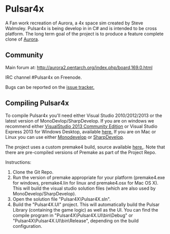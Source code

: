 # Pulsar4x

A Fan work recreation of Aurora, a 4x space sim created by Steve Walmsley. Pulsar4x is being develop in in C# and is intended to be cross platform. The long term goal of the project is to produce a feature complete clone of [Aurora](http://aurora2.pentarch.org/index.php).

## Community

Main forum at: http://aurora2.pentarch.org/index.php/board,169.0.html

IRC channel #Pulsar4x on Freenode.

Bugs can be reported on the [issue tracker.](https://github.com/Pulsar4xDevs/Pulsar4x/issues)

## Compiling Pulsar4x

To compile Pulsar4x you'll need either Visual Studio 2010/2012/2013 or the latest version of MonoDevlop/SharpDevelop. If you are on windows we recommend either [VisualStudio 2013 Community Edition](http://www.visualstudio.com/en-us/news/vs2013-community-vs.aspx) or Visual Studio Express 2013 for Windows Desktop, available [here.](http://www.visualstudio.com/downloads/download-visual-studio-vs) If you are on Mac or Linux you can use either [Monodevelop](http://www.monodevelop.com/) or [SharpDevelop](http://www.icsharpcode.net/OpenSource/SD/Default.aspx).  

The project uses a custom premake4 build, source available [here.](https://bitbucket.org/antagonist/premake-stable). Note that there are pre-compiled versions of Premake as part of the Project Repo.

Instructions:
1. Clone the Git Repo.
2. Run the version of premake appropriate for your platform (premake4.exe for windows, premake4.lin for linux and premake4.osx for Mac OS X). This will build the visual studio solution files (which are also used by MonoDevelop/SharpDevelop).
3. Open the solution file "Pulsar4X\Pulsar4X.sln".
4. Build the "Pulsar4X.UI" project. This will automatically build the Pulsar Library (containing the game logic) as well as the UI. You can find the compile program in "Pulsar4X\Pulsar4X.UI\bin\Debug" or "Pulsar4X\Pulsar4X.UI\bin\Release", depending on the build configuration.


